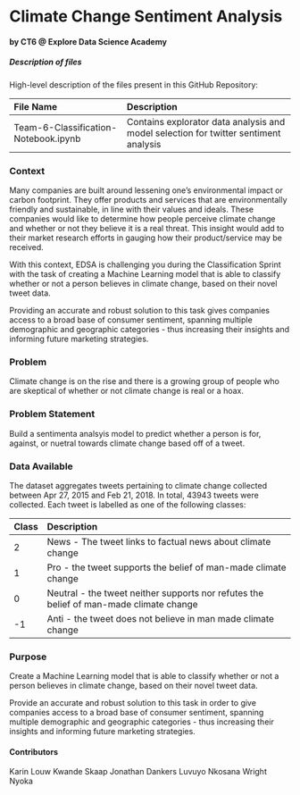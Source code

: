 # Climate Change Sentiment Analysis
#### by CT6 @ Explore Data Science Academy 

##### Description of files

High-level description of the files present in this GitHub Repository:

| File Name                    | Description                                                                                                   |
| :--------------------------- | :------------------------------------------------------------------------------------------------------------ |
| Team-6-Classification-Notebook.ipynb                 | Contains explorator data analysis and model selection for twitter sentiment analysis   |



### Context
Many companies are built around lessening one’s environmental impact or carbon footprint. They offer products and services that are environmentally friendly and sustainable, in line with their values and ideals. These companies would like to determine how people perceive climate change and whether or not they believe it is a real threat. This insight would add to their market research efforts in gauging how their product/service may be received.

With this context, EDSA is challenging you during the Classification Sprint with the task of creating a Machine Learning model that is able to classify whether or not a person believes in climate change, based on their novel tweet data.

Providing an accurate and robust solution to this task gives companies access to a broad base of consumer sentiment, spanning multiple demographic and geographic categories - thus increasing their insights and informing future marketing strategies.

### Problem

Climate change is on the rise and there is a growing group of people who are skeptical of whether or not climate change is real or a hoax.

### Problem Statement

Build a sentimenta analsyis model to predict whether a person is for, against, or nuetral towards climate change based off of a tweet.

### Data Available

The dataset aggregates tweets pertaining to climate change collected between Apr 27, 2015 and Feb 21, 2018. In total, 43943 tweets were collected. Each tweet is labelled as one of the following classes:


| Class                    | Description                                                                                                   |
| :--------------------------- | :------------------------------------------------------------------------------------------------------------ |
| 2                 | News - The tweet links to factual news about climate change  |
| 1                 | Pro - the tweet supports the belief of man-made climate change   |
| 0                 | Neutral - the tweet neither supports nor refutes the belief of man-made climate change   |
| -1                 | Anti - the tweet does not believe in man made climate change   |

### Purpose

Create a Machine Learning model that is able to classify whether or not a person believes in climate change, based on their novel tweet data.

Provide an accurate and robust solution to this task in order to give companies access to a broad base of consumer sentiment, spanning multiple demographic and geographic categories - thus increasing their insights and informing future marketing strategies.

#### Contributors
Karin Louw
Kwande Skaap
Jonathan Dankers
Luvuyo Nkosana
Wright Nyoka
